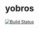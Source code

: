 # yobros
[![Build Status](https://travis-ci.com/LinkyDev/yobros.svg?branch=development)](https://travis-ci.com/LinkyDev/yobros)
